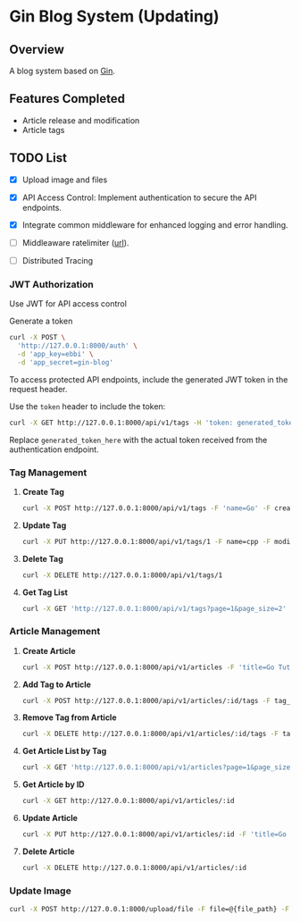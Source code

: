 # Gin Blog System (Updating)

## Overview
A blog system based on [Gin](https://github.com/gin-gonic/gin).

## Features Completed
- Article release and modification
- Article tags


## TODO List
- [x] Upload image and files
- [x] API Access Control: Implement authentication to secure the API endpoints.
- [x] Integrate common middleware for enhanced logging and error handling.
- [ ] Middleaware ratelimiter ([url](https://github.com/juju/ratelimit)).
- [ ] Distributed Tracing


### JWT Authorization
Use JWT for API access control

Generate a token
```bash
curl -X POST \
  'http://127.0.0.1:8000/auth' \
  -d 'app_key=ebbi' \
  -d 'app_secret=gin-blog'
```

To access protected API endpoints, include the generated JWT token in the request header.

Use the `token` header to include the token: 
```bash
curl -X GET http://127.0.0.1:8000/api/v1/tags -H 'token: generated_token_here'
```

Replace `generated_token_here` with the actual token received from the authentication endpoint.

### Tag Management
1. **Create Tag**
    ```bash
    curl -X POST http://127.0.0.1:8000/api/v1/tags -F 'name=Go' -F created_by=ebbi
    ```

2. **Update Tag**
    ```bash
    curl -X PUT http://127.0.0.1:8000/api/v1/tags/1 -F name=cpp -F modified_by=ebbi
    ```

3. **Delete Tag**
    ```bash
    curl -X DELETE http://127.0.0.1:8000/api/v1/tags/1
    ```

4. **Get Tag List**
    ```bash
    curl -X GET 'http://127.0.0.1:8000/api/v1/tags?page=1&page_size=2'
    ```

### Article Management
1. **Create Article**
    ```bash
    curl -X POST http://127.0.0.1:8000/api/v1/articles -F 'title=Go Tutorial' -F 'desc=go test 1 desc' -F 'content=go test 1 content' -F created_by=ebbi
    ```

2. **Add Tag to Article**
    ```bash
    curl -X POST http://127.0.0.1:8000/api/v1/articles/:id/tags -F tag_id=3 -F created_by=ebbi
    ```

3. **Remove Tag from Article**
    ```bash
    curl -X DELETE http://127.0.0.1:8000/api/v1/articles/:id/tags -F tag_id=3
    ```

4. **Get Article List by Tag**
    ```bash
    curl -X GET 'http://127.0.0.1:8000/api/v1/articles?page=1&page_size=2' -F tag_id=3
    ```

5. **Get Article by ID**
    ```bash
    curl -X GET http://127.0.0.1:8000/api/v1/articles/:id
    ```

6. **Update Article**
    ```bash
    curl -X PUT http://127.0.0.1:8000/api/v1/articles/:id -F 'title=Go Tutorial 1' -F modified_by=ebbi
    ```

7. **Delete Article**
    ```bash
    curl -X DELETE http://127.0.0.1:8000/api/v1/articles/:id
    ```

### Update Image

```bash 
curl -X POST http://127.0.0.1:8000/upload/file -F file=@{file_path} -F type=1
```